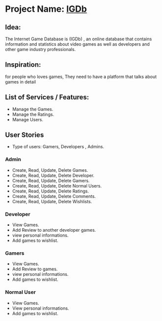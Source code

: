 # Project Name: [IGDb](https://sprightly-banoffee-dd3577.netlify.app/Home)

## Idea:
The Internet Game Database is (IGDb) , an online database that contains information and statistics about video games as well as developers and other game industry professionals.

## Inspiration:
for people who loves games, They need to have a platform that talks about games in detail


## List of Services / Features:

- Manage the Games.
- Manage the Ratings.
- Manage Users.


## User Stories
- Type of users: Gamers, Developers , Admins.

### Admin

- Create, Read, Update, Delete Games.
- Create, Read, Update, Delete Developer.
- Create, Read, Update, Delete Gamers.
- Create, Read, Update, Delete Normal Users.
- Create, Read, Update, Delete Ratings.
- Create, Read, Update, Delete Comments.
- Create, Read, Update, Delete Wishlists.

### Developer

- View Games.
- Add Review to another developer games.
- view personal informations.
- Add games to wishlist.

### Gamers

- View Games.
- Add Review to games.
- view personal informations.
- Add games to wishlist.

### Normal User

- View Games.
- View personal informations.
- Add games to wishlist.

